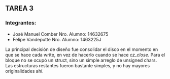 ## TAREA 3

### Integrantes:

- José Manuel Comber Nro. Alumno: 14632675
- Felipe Vandeputte Nro. Alumno: 1463225J

La principal decisión de diseño fue consolidar el disco en el momento en que se hace cada write, en vez de hacerlo cuando se hace *cz_close*. Para el bloque no se ocupó un struct, sino un simple arreglo de unsigned chars. Las estructuras restantes fueron bastante simples, y no hay mayores originalidades ahí.